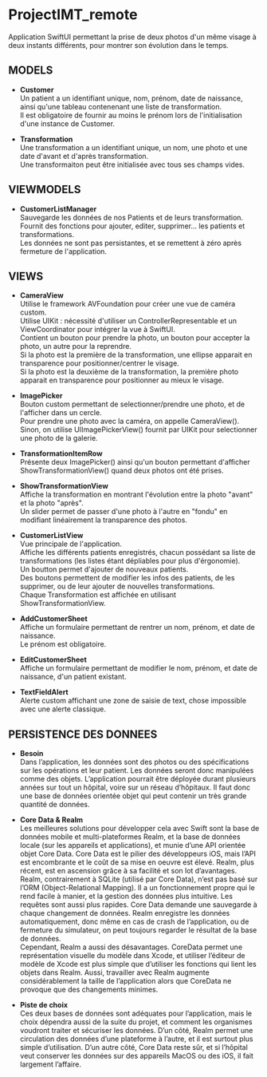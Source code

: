 # ProjectIMT_remote

Application SwiftUI permettant la prise de deux photos d'un même visage à deux instants différents, pour montrer son évolution dans le temps.

## MODELS

* **Customer**  
Un patient a un identifiant unique, nom, prénom, date de naissance, ainsi qu'une tableau contenenant une liste de transformation.  
Il est obligatoire de fournir au moins le prénom lors de l'initialisation d'une instance de Customer.  
            
* **Transformation**     
Une transformation a un identifiant unique, un nom, une photo et une date d'avant et d'après transformation.  
Une transformaiton peut être initialisée avec tous ses champs vides.  



## VIEWMODELS 

* **CustomerListManager**  
Sauvegarde les données de nos Patients et de leurs transformation.  
Fournit des fonctions pour ajouter, editer, supprimer... les patients et transformations.  
Les données ne sont pas persistantes, et se remettent à zéro après fermeture de l'application.  



## VIEWS

* **CameraView**  
Utilise le framework AVFoundation pour créer une vue de caméra custom.  
Utilise UIKit : nécessité d'utiliser un ControllerRepresentable et un ViewCoordinator pour intégrer la vue à SwiftUI.  
Contient un bouton pour prendre la photo, un bouton pour accepter la photo, un autre pour la reprendre.  
Si la photo est la première de la transformation, une ellipse apparait en transparence pour positionner/centrer le visage.  
Si la photo est la deuxième de la transformation, la première photo apparait en transparence pour positionner au mieux le visage.  

* **ImagePicker**  
Bouton custom permettant de selectionner/prendre une photo, et de l'afficher dans un cercle.  
Pour prendre une photo avec la caméra, on appelle CameraView().  
Sinon, on utilise UIImagePickerView() fournit par UIKit pour selectionner une photo de la galerie.  

* **TransformationItemRow**   
Présente deux ImagePicker() ainsi qu'un bouton permettant d'afficher ShowTransformationView() quand deux photos ont été prises.  

* **ShowTransformationView**  
Affiche la transformation en montrant l'évolution entre la photo "avant" et la photo "après".  
Un slider permet de passer d'une photo à l'autre en "fondu" en modifiant linéairement la transparence des photos.  

* **CustomerListView**  
Vue principale de l'application.  
Affiche les différents patients enregistrés, chacun possédant sa liste de transformations (les listes étant dépliables pour plus d'érgonomie).  
Un boutton permet d'ajouter de nouveaux patients.  
Des boutons permettent de modifier les infos des patients, de les supprimer, ou de leur ajouter de nouvelles transformations.  
Chaque Transformation est affichée en utilisant ShowTransformationView.  

* **AddCustomerSheet**  
Affiche un formulaire permettant de rentrer un nom, prénom, et date de naissance.  
Le prénom est obligatoire.  

* **EditCustomerSheet**  
Affiche un formulaire permettant de modifier le nom, prénom, et date de naissance, d'un patient existant.  

* **TextFieldAlert**  
Alerte custom affichant une zone de saisie de text, chose impossible avec une alerte classique.

## PERSISTENCE DES DONNEES 

* **Besoin**  
Dans l’application, les données sont des photos ou des spécifications sur les opérations et leur patient. Les données seront donc manipulées comme des objets. L’application pourrait être déployée durant plusieurs années sur tout un hôpital, voire sur un réseau d’hôpitaux. Il faut donc une base de données orientée objet qui peut contenir un très grande quantité de données.  

* **Core Data & Realm**  
Les meilleures solutions pour développer cela avec Swift sont la base de données mobile et multi-plateformes Realm, et la base de données locale (sur les appareils et applications), et munie d’une API orientée objet Core Data. Core Data est le pilier des développeurs iOS, mais l’API est encombrante et le coût de sa mise en oeuvre est élevé. Realm, plus récent, est en ascension grâce à sa facilité et son lot d’avantages.  
Realm, contrairement à SQLite (utilisé par Core Data), n’est pas basé sur l’ORM (Object-Relational Mapping). Il a un fonctionnement propre qui le rend facile à manier, et la gestion des données plus intuitive. Les requêtes sont aussi plus rapides. Core Data demande une sauvegarde à chaque changement de données. Realm enregistre les données automatiquement, donc même en cas de crash de l’application, ou de fermeture du simulateur, on peut toujours regarder le résultat de la base de données.  
Cependant, Realm a aussi des désavantages. CoreData permet une représentation visuelle du modèle dans Xcode, et utiliser l’éditeur de modèle de Xcode est plus simple que d’utiliser les fonctions qui lient les objets dans Realm. Aussi, travailler avec Realm augmente considérablement la taille de l’application alors que CoreData ne provoque que des changements minimes. 

* **Piste de choix**  
Ces deux bases de données sont adéquates pour l’application, mais le choix dépendra aussi de la suite du projet, et comment les organismes voudront traiter et sécuriser les données. D’un côté, Realm permet une circulation des données d’une plateforme à l’autre, et il est surtout plus simple d’utilisation. D’un autre côté, Core Data reste sûr, et si l’hôpital veut conserver les données sur des appareils MacOS ou des iOS, il fait largement l’affaire.  
